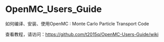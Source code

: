 # OpenMC_Users_Guide
如何编译、安装、使用OpenMC : Monte  Carlo  Particle Transport Code 

查看教程，请访问：https://github.com/t2015q/OpenMC-Users-Guide/wiki 

